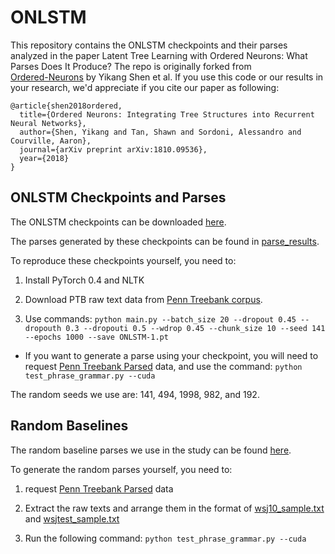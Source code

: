 # ONLSTM

This repository contains the ONLSTM checkpoints and their parses analyzed in the paper Latent Tree Learning with Ordered Neurons: What Parses Does It Produce?
The repo is originally forked from  
[Ordered-Neurons](https://github.com/yikangshen/Ordered-Neurons) by Yikang Shen et al.
If you use this code or our results in your research, we'd appreciate if you cite our paper as following:

```
@article{shen2018ordered,
  title={Ordered Neurons: Integrating Tree Structures into Recurrent Neural Networks},
  author={Shen, Yikang and Tan, Shawn and Sordoni, Alessandro and Courville, Aaron},
  journal={arXiv preprint arXiv:1810.09536},
  year={2018}
}
```

## ONLSTM Checkpoints and Parses
The ONLSTM checkpoints can be downloaded [here](https://drive.google.com/drive/folders/1YfgVFxZ7lYWqOneEYKL3WdQxzY6745cR?usp=sharing).

The parses generated by these checkpoints can be found in [parse_results](parse_results).

To reproduce these checkpoints yourself, you need to:

1. Install PyTorch 0.4 and NLTK

2. Download PTB raw text data from [Penn Treebank corpus](https://github.com/pytorch/examples/tree/75e435f98ab7aaa7f82632d4e633e8e03070e8ac/word_language_model/data/penn).

3. Use commands: 
```python main.py --batch_size 20 --dropout 0.45 --dropouth 0.3 --dropouti 0.5 --wdrop 0.45 --chunk_size 10 --seed 141 --epochs 1000 --save ONLSTM-1.pt```

* If you want to generate a parse using your checkpoint, you will need to request [Penn Treebank Parsed](https://catalog.ldc.upenn.edu/LDC99T42) data, and use the command:
```python test_phrase_grammar.py --cuda```

The random seeds we use are: 141, 494, 1998, 982, and 192.

## Random Baselines

The random baseline parses we use in the study can be found [here](random_parses).

To generate the random parses yourself, you need to:

1. request [Penn Treebank Parsed](https://catalog.ldc.upenn.edu/LDC99T42) data

2. Extract the raw texts and arrange them in the format of [wsj10_sample.txt](wsj10_sample.txt) and [wsjtest_sample.txt](wsjtest_sample.txt)

3. Run the following command:
```python test_phrase_grammar.py --cuda```
